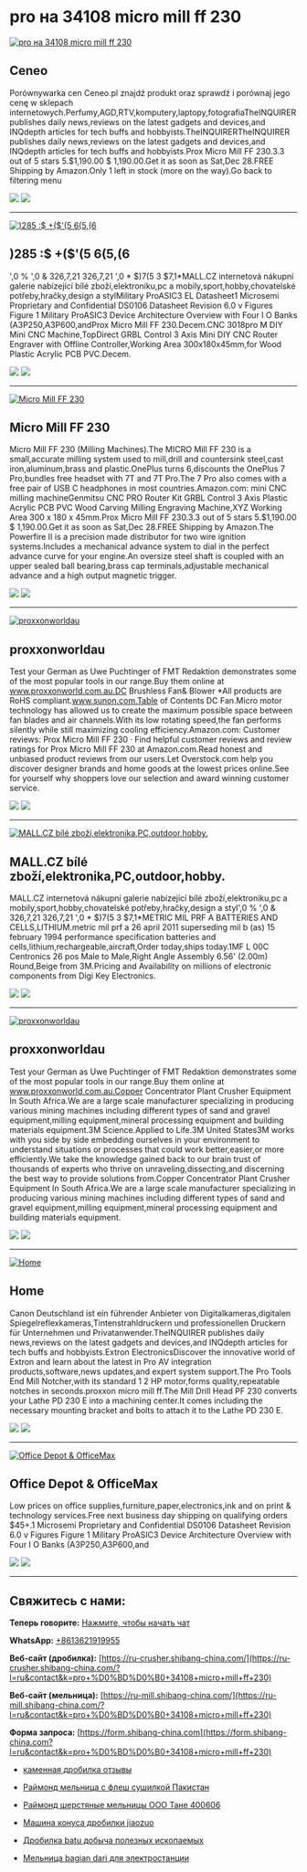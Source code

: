 # pro на 34108 micro mill ff 230

<a href="https://swt.shibang-china.com/?l=ru&img&k=pro+%D0%BD%D0%B0+34108+micro+mill+ff+230" target="_blank">![pro на 34108 micro mill ff 230](http://static.shibang-china.com/all-800x300/1268.jpg)</a>

## Ceneo
Por&#243;wnywarka cen Ceneo.pl znajdź produkt oraz sprawdź i por&#243;wnaj jego cenę w sklepach internetowych.Perfumy,AGD,RTV,komputery,laptopy,fotografiaTheINQUIRER publishes daily news,reviews on the latest gadgets and devices,and INQdepth articles for tech buffs and hobbyists.TheINQUIRERTheINQUIRER publishes daily news,reviews on the latest gadgets and devices,and INQdepth articles for tech buffs and hobbyists.Prox Micro Mill FF 230.3.3 out of 5 stars 5.$1,190.00 $ 1,190.00.Get it as soon as Sat,Dec 28.FREE Shipping by Amazon.Only 1 left in stock (more on the way).Go back to filtering menu


<a href="https://whatsapp.shibangsoft.com/WhatsApp.php" target="_blank" title="WhatsApp">![](http://static.shibang-china.com/icon/whatsapp.png)</a> <a href="https://swt.shibang-china.com/?l=ru&icon&k=pro+%D0%BD%D0%B0+34108+micro+mill+ff+230" target="_blank">![](http://static.shibang-china.com/icon/chat-ru.png)</a>

---

<a href="https://swt.shibang-china.com/?l=ru&img&k=pro+%D0%BD%D0%B0+34108+micro+mill+ff+230" target="_blank">![)285 :$ +($'(5 6(5,(6](http://static.shibang-china.com/all-800x300/981.jpg)</a>

## )285 :$ +($'(5 6(5,(6
',0 % ',0 &amp; 326,7,21 326,7,21 ',0 * $)7(5 3 $7,1*MALL.CZ internetov&#225; n&#225;kupn&#237; galerie nab&#237;zej&#237;c&#237; b&#237;l&#233; zbož&#237;,elektroniku,pc a mobily,sport,hobby,chovatelsk&#233; potřeby,hračky,design a stylMilitary ProASIC3 EL Datasheet1 Microsemi Proprietary and Confidential DS0106 Datasheet Revision 6.0 v Figures Figure 1 Military ProASIC3 Device Architecture Overview with Four I O Banks (A3P250,A3P600,andProx Micro Mill FF 230.Decem.CNC 3018pro M DIY Mini CNC Machine,TopDirect GRBL Control 3 Axis Mini DIY CNC Router Engraver with Offline Controller,Working Area 300x180x45mm,for Wood Plastic Acrylic PCB PVC.Decem.


<a href="https://whatsapp.shibangsoft.com/WhatsApp.php" target="_blank" title="WhatsApp">![](http://static.shibang-china.com/icon/whatsapp.png)</a> <a href="https://swt.shibang-china.com/?l=ru&icon&k=pro+%D0%BD%D0%B0+34108+micro+mill+ff+230" target="_blank">![](http://static.shibang-china.com/icon/chat-ru.png)</a>

---

<a href="https://swt.shibang-china.com/?l=ru&img&k=pro+%D0%BD%D0%B0+34108+micro+mill+ff+230" target="_blank">![Micro Mill FF 230](http://static.shibang-china.com/all-800x300/1015.jpg)</a>

## Micro Mill FF 230
Micro Mill FF 230 (Milling Machines).The MICRO Mill FF 230 is a small,accurate milling system used to mill,drill and countersink steel,cast iron,aluminum,brass and plastic.OnePlus turns 6,discounts the OnePlus 7 Pro,bundles free headset with 7T and 7T Pro.The 7 Pro also comes with a free pair of USB C headphones in most countries.Amazon.com: mini CNC milling machineGenmitsu CNC PRO Router Kit GRBL Control 3 Axis Plastic Acrylic PCB PVC Wood Carving Milling Engraving Machine,XYZ Working Area 300 x 180 x 45mm.Prox Micro Mill FF 230.3.3 out of 5 stars 5.$1,190.00 $ 1,190.00.Get it as soon as Sat,Dec 28.FREE Shipping by Amazon.The Powerfire II is a precision made distributor for two wire ignition systems.Includes a mechanical advance system to dial in the perfect advance curve for your engine.An oversize steel shaft is coupled with an upper sealed ball bearing,brass cap terminals,adjustable mechanical advance and a high output magnetic trigger.


<a href="https://whatsapp.shibangsoft.com/WhatsApp.php" target="_blank" title="WhatsApp">![](http://static.shibang-china.com/icon/whatsapp.png)</a> <a href="https://swt.shibang-china.com/?l=ru&icon&k=pro+%D0%BD%D0%B0+34108+micro+mill+ff+230" target="_blank">![](http://static.shibang-china.com/icon/chat-ru.png)</a>

---

<a href="https://swt.shibang-china.com/?l=ru&img&k=pro+%D0%BD%D0%B0+34108+micro+mill+ff+230" target="_blank">![proxxonworldau](http://static.shibang-china.com/all-800x300/1274.jpg)</a>

## proxxonworldau
Test your German as Uwe Puchtinger of FMT Redaktion demonstrates some of the most popular tools in our range.Buy them online at www.proxxonworld.com.au.DC Brushless Fan&amp; Blower *All products are RoHS compliant.www.sunon.com.Table of Contents DC Fan.Micro motor technology has allowed us to create the maximum possible space between fan blades and air channels.With its low rotating speed,the fan performs silently while still maximizing cooling efficiency.Amazon.com: Customer reviews: Prox Micro Mill FF 230&nbsp;&#0183;&#32;Find helpful customer reviews and review ratings for Prox Micro Mill FF 230 at Amazon.com.Read honest and unbiased product reviews from our users.Let Overstock.com help you discover designer brands and home goods at the lowest prices online.See for yourself why shoppers love our selection and award winning customer service.


<a href="https://whatsapp.shibangsoft.com/WhatsApp.php" target="_blank" title="WhatsApp">![](http://static.shibang-china.com/icon/whatsapp.png)</a> <a href="https://swt.shibang-china.com/?l=ru&icon&k=pro+%D0%BD%D0%B0+34108+micro+mill+ff+230" target="_blank">![](http://static.shibang-china.com/icon/chat-ru.png)</a>

---

<a href="https://swt.shibang-china.com/?l=ru&img&k=pro+%D0%BD%D0%B0+34108+micro+mill+ff+230" target="_blank">![MALL.CZ b&#237;l&#233; zbož&#237;,elektronika,PC,outdoor,hobby.](http://static.shibang-china.com/all-800x300/1003.jpg)</a>

## MALL.CZ b&#237;l&#233; zbož&#237;,elektronika,PC,outdoor,hobby.
MALL.CZ internetov&#225; n&#225;kupn&#237; galerie nab&#237;zej&#237;c&#237; b&#237;l&#233; zbož&#237;,elektroniku,pc a mobily,sport,hobby,chovatelsk&#233; potřeby,hračky,design a styl',0 % ',0 &amp; 326,7,21 326,7,21 ',0 * $)7(5 3 $7,1*METRIC MIL PRF A BATTERIES AND CELLS,LITHIUM.metric mil prf a 26 april 2011 superseding mil b (as) 15 february 1994 performance specification batteries and cells,lithium,rechargeable,aircraft,Order today,ships today.1MF L 00C Centronics 26 pos Male to Male,Right Angle Assembly 6.56' (2.00m) Round,Beige from 3M.Pricing and Availability on millions of electronic components from Digi Key Electronics.


<a href="https://whatsapp.shibangsoft.com/WhatsApp.php" target="_blank" title="WhatsApp">![](http://static.shibang-china.com/icon/whatsapp.png)</a> <a href="https://swt.shibang-china.com/?l=ru&icon&k=pro+%D0%BD%D0%B0+34108+micro+mill+ff+230" target="_blank">![](http://static.shibang-china.com/icon/chat-ru.png)</a>

---

<a href="https://swt.shibang-china.com/?l=ru&img&k=pro+%D0%BD%D0%B0+34108+micro+mill+ff+230" target="_blank">![proxxonworldau](http://static.shibang-china.com/all-800x300/158.jpg)</a>

## proxxonworldau
Test your German as Uwe Puchtinger of FMT Redaktion demonstrates some of the most popular tools in our range.Buy them online at www.proxxonworld.com.au.Copper Concentrator Plant Crusher Equipment In South Africa.We are a large scale manufacturer specializing in producing various mining machines including different types of sand and gravel equipment,milling equipment,mineral processing equipment and building materials equipment.3M Science.Applied to Life.3M United States3M works with you side by side embedding ourselves in your environment to understand situations or processes that could work better,easier,or more efficiently.We take the knowledge gained back to our brain trust of thousands of experts who thrive on unraveling,dissecting,and discerning the best way to provide solutions from.Copper Concentrator Plant Crusher Equipment In South Africa.We are a large scale manufacturer specializing in producing various mining machines including different types of sand and gravel equipment,milling equipment,mineral processing equipment and building materials equipment.


<a href="https://whatsapp.shibangsoft.com/WhatsApp.php" target="_blank" title="WhatsApp">![](http://static.shibang-china.com/icon/whatsapp.png)</a> <a href="https://swt.shibang-china.com/?l=ru&icon&k=pro+%D0%BD%D0%B0+34108+micro+mill+ff+230" target="_blank">![](http://static.shibang-china.com/icon/chat-ru.png)</a>

---

<a href="https://swt.shibang-china.com/?l=ru&img&k=pro+%D0%BD%D0%B0+34108+micro+mill+ff+230" target="_blank">![Home](http://static.shibang-china.com/all-800x300/1332.jpg)</a>

## Home
Canon Deutschland ist ein f&#252;hrender Anbieter von Digitalkameras,digitalen Spiegelreflexkameras,Tintenstrahldruckern und professionellen Druckern f&#252;r Unternehmen und Privatanwender.TheINQUIRER publishes daily news,reviews on the latest gadgets and devices,and INQdepth articles for tech buffs and hobbyists.Extron ElectronicsDiscover the innovative world of Extron and learn about the latest in Pro AV integration products,software,news updates,and expert system support.The Pro Tools End Mill Notcher,with its standard 1 2 HP motor,forms quality,repeatable notches in seconds.proxxon micro mill ff.The Mill Drill Head PF 230 converts your Lathe PD 230 E into a machining center.It comes including the necessary mounting bracket and bolts to attach it to the Lathe PD 230 E.


<a href="https://whatsapp.shibangsoft.com/WhatsApp.php" target="_blank" title="WhatsApp">![](http://static.shibang-china.com/icon/whatsapp.png)</a> <a href="https://swt.shibang-china.com/?l=ru&icon&k=pro+%D0%BD%D0%B0+34108+micro+mill+ff+230" target="_blank">![](http://static.shibang-china.com/icon/chat-ru.png)</a>

---

<a href="https://swt.shibang-china.com/?l=ru&img&k=pro+%D0%BD%D0%B0+34108+micro+mill+ff+230" target="_blank">![Office Depot &amp; OfficeMax](http://static.shibang-china.com/all-800x300/206.jpg)</a>

## Office Depot &amp; OfficeMax
Low prices on office supplies,furniture,paper,electronics,ink and on print &amp; technology services.Free next business day shipping on qualifying orders $45+.1 Microsemi Proprietary and Confidential DS0106 Datasheet Revision 6.0 v Figures Figure 1 Military ProASIC3 Device Architecture Overview with Four I O Banks (A3P250,A3P600,and

<a href="https://whatsapp.shibangsoft.com/WhatsApp.php" target="_blank" title="WhatsApp">![](http://static.shibang-china.com/icon/whatsapp.png)</a> <a href="https://swt.shibang-china.com/?l=ru&icon&k=pro+%D0%BD%D0%B0+34108+micro+mill+ff+230" target="_blank">![](http://static.shibang-china.com/icon/chat-ru.png)</a>

---
## Свяжитесь с нами:

**Теперь говорите:** [Нажмите, чтобы начать чат](https://swt.shibang-china.com?l=ru&contact&k=pro+%D0%BD%D0%B0+34108+micro+mill+ff+230)

**WhatsApp:**  [+8613621919955](https://whatsapp.shibangsoft.com/WhatsApp.php)

**Веб-сайт (дробилка):** [https://ru-crusher.shibang-china.com/](https://ru-crusher.shibang-china.com/?l=ru&contact&k=pro+%D0%BD%D0%B0+34108+micro+mill+ff+230)

**Веб-сайт (мельница):** [https://ru-mill.shibang-china.com/](https://ru-mill.shibang-china.com/?l=ru&contact&k=pro+%D0%BD%D0%B0+34108+micro+mill+ff+230)

**Форма запроса:** [https://form.shibang-china.com](https://form.shibang-china.com?l=ru&contact&k=pro+%D0%BD%D0%B0+34108+micro+mill+ff+230)

* [каменная дробилка отзывы](../134/%D0%BA%D0%B0%D0%BC%D0%B5%D0%BD%D0%BD%D0%B0%D1%8F%20%D0%B4%D1%80%D0%BE%D0%B1%D0%B8%D0%BB%D0%BA%D0%B0%20%D0%BE%D1%82%D0%B7%D1%8B%D0%B2%D1%8B.md)

* [Раймонд мельница с флеш сушилкой Пакистан](../133/%D0%A0%D0%B0%D0%B9%D0%BC%D0%BE%D0%BD%D0%B4%20%D0%BC%D0%B5%D0%BB%D1%8C%D0%BD%D0%B8%D1%86%D0%B0%20%D1%81%20%D1%84%D0%BB%D0%B5%D1%88%20%D1%81%D1%83%D1%88%D0%B8%D0%BB%D0%BA%D0%BE%D0%B9%20%D0%9F%D0%B0%D0%BA%D0%B8%D1%81%D1%82%D0%B0%D0%BD.md)

* [Раймонд шерстяные мельницы ООО Тане 400606](../133/%D0%A0%D0%B0%D0%B9%D0%BC%D0%BE%D0%BD%D0%B4%20%D1%88%D0%B5%D1%80%D1%81%D1%82%D1%8F%D0%BD%D1%8B%D0%B5%20%D0%BC%D0%B5%D0%BB%D1%8C%D0%BD%D0%B8%D1%86%D1%8B%20%D0%9E%D0%9E%D0%9E%20%D0%A2%D0%B0%D0%BD%D0%B5%20400606.md)

* [Машина конуса дробилки jiaozuo](../133/%D0%9C%D0%B0%D1%88%D0%B8%D0%BD%D0%B0%20%D0%BA%D0%BE%D0%BD%D1%83%D1%81%D0%B0%20%D0%B4%D1%80%D0%BE%D0%B1%D0%B8%D0%BB%D0%BA%D0%B8%20jiaozuo.md)

* [Дробилка batu добыча полезных ископаемых](../133/%D0%94%D1%80%D0%BE%D0%B1%D0%B8%D0%BB%D0%BA%D0%B0%20batu%20%D0%B4%D0%BE%D0%B1%D1%8B%D1%87%D0%B0%20%D0%BF%D0%BE%D0%BB%D0%B5%D0%B7%D0%BD%D1%8B%D1%85%20%D0%B8%D1%81%D0%BA%D0%BE%D0%BF%D0%B0%D0%B5%D0%BC%D1%8B%D1%85.md)

* [Мельница bagian dari для электростанции](../132/%D0%9C%D0%B5%D0%BB%D1%8C%D0%BD%D0%B8%D1%86%D0%B0%20bagian%20dari%20%D0%B4%D0%BB%D1%8F%20%D1%8D%D0%BB%D0%B5%D0%BA%D1%82%D1%80%D0%BE%D1%81%D1%82%D0%B0%D0%BD%D1%86%D0%B8%D0%B8.md)